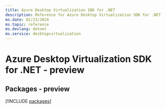 ```yaml
---
title: Azure Desktop Virtualization SDK for .NET
description: Reference for Azure Desktop Virtualization SDK for .NET
ms.date: 02/23/2024
ms.topic: reference
ms.devlang: dotnet
ms.service: desktopvirtualization
---
```

# Azure Desktop Virtualization SDK for .NET - preview
## Packages - preview
[!INCLUDE [packages](desktop-virtualization-index.md)]